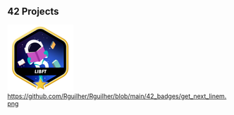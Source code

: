## 42 Projects

[![Libft](https://github.com/RenanHenrique90/RenanHenrique90/blob/main/42_badges/libftm.png)](https://github.com/RenanHenrique90/libft)
https://github.com/Rguilher/Rguilher/blob/main/42_badges/get_next_linem.png

